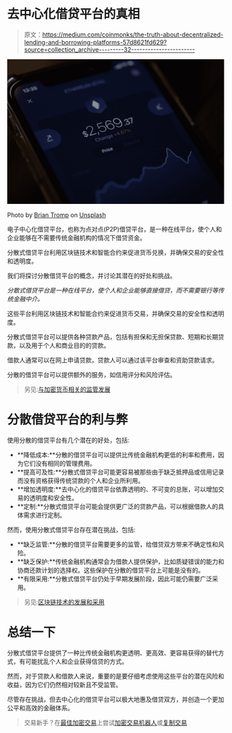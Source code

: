 # 去中心化借贷平台的真相

> 原文：<https://medium.com/coinmonks/the-truth-about-decentralized-lending-and-borrowing-platforms-57d8621fd629?source=collection_archive---------32----------------------->

![](img/f8241a3c49960b273cc9038f7da7d286.png)

Photo by [Brian Tromp](https://unsplash.com/it/@84media?utm_source=medium&utm_medium=referral) on [Unsplash](https://unsplash.com?utm_source=medium&utm_medium=referral)

电子中心化借贷平台，也称为点对点(P2P)借贷平台，是一种在线平台，使个人和企业能够在不需要传统金融机构的情况下借贷资金。

分散式借贷平台利用区块链技术和智能合约来促进货币兑换，并确保交易的安全性和透明度。

我们将探讨分散借贷平台的概念，并讨论其潜在的好处和挑战。

*分散式借贷平台是一种在线平台，使个人和企业能够直接借贷，而不需要银行等传统金融中介。*

这些平台利用区块链技术和智能合约来促进货币交易，并确保交易的安全性和透明度。

分散式借贷平台可以提供各种贷款产品，包括有担保和无担保贷款、短期和长期贷款，以及用于个人和商业目的的贷款。

借款人通常可以在网上申请贷款，贷款人可以通过该平台审查和资助贷款请求。

分散的借贷平台可以提供额外的服务，如信用评分和风险评估。

> 另见:[与加密货币相关的监管发展](https://www.sammaiyaki.com/regulatory-developments-related-to-cryptocurrencies-41a6d1095a20?source=user_profile---------2----------------------------)

# 分散借贷平台的利与弊

使用分散的借贷平台有几个潜在的好处，包括:

*   **降低成本:**分散的借贷平台可以提供比传统金融机构更低的利率和费用，因为它们没有相同的管理费用。
*   **提高可及性:**分散式借贷平台可能更容易被那些由于缺乏抵押品或信用记录而没有资格获得传统贷款的个人和企业所利用。
*   **增加透明度:**去中心化的借贷平台依靠透明的、不可变的总账，可以增加交易的透明度和安全性。
*   **定制:**分散式借贷平台可能会提供更广泛的贷款产品，可以根据借款人的具体需求进行定制。

然而，使用分散式借贷平台存在潜在挑战，包括:

*   **缺乏监管:**分散的借贷平台需要更多的监管，给借贷双方带来不确定性和风险。
*   **缺乏保护:**传统金融机构通常会为借款人提供保护，比如质疑错误的能力和协商还款计划的选择权。这些保护在分散的借贷平台上可能是没有的。
*   **有限采用:**分散式借贷平台仍处于早期发展阶段，因此可能仍需要广泛采用。

> 另见:[区块链技术的发展和采用](https://www.sammaiyaki.com/the-development-and-adoption-of-blockchain-technology-408bb2e26581?source=user_profile---------3----------------------------)

# 总结一下

分散式借贷平台提供了一种比传统金融机构更透明、更高效、更容易获得的替代方式，有可能扰乱个人和企业获得信贷的方式。

然而，对于贷款人和借款人来说，重要的是要仔细考虑使用这些平台的潜在风险和收益，因为它们仍然相对较新且不受监管。

尽管存在挑战，但去中心化的借贷平台可以极大地惠及借贷双方，并创造一个更加公平和高效的金融体系。

> 交易新手？在[最佳加密交易](/coinmonks/crypto-exchange-dd2f9d6f3769)上尝试[加密交易机器人](/coinmonks/crypto-trading-bot-c2ffce8acb2a)或[复制交易](/coinmonks/top-10-crypto-copy-trading-platforms-for-beginners-d0c37c7d698c)